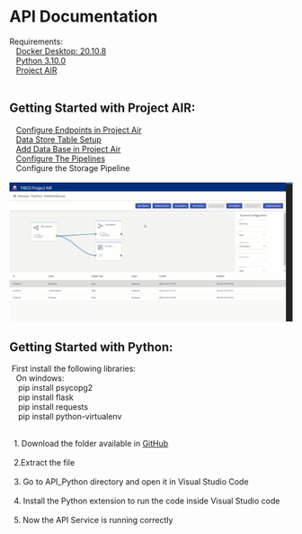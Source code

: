 
<h1>API Documentation</h1>

Requirements:<br>
&nbsp;&nbsp;	[Docker Desktop: 20.10.8](https://docs.docker.com/get-docker/)<br>
&nbsp;&nbsp;	[Python 3.10.0](https://www.python.org/downloads/)<br>
&nbsp;&nbsp;	[Project AIR](https://github.com/TIBCOSoftware/labs-air/releases/tag/0.6.0-563)<br>
<br>
<h2>Getting Started with Project AIR: </h2> 

&nbsp;&nbsp;&nbsp;[Configure Endpoints in Project Air](https://tibcosoftware.github.io/labs-air/docs/userguide/configuringendpoints/) <br>
&nbsp;&nbsp;&nbsp;[Data Store Table Setup](https://tibcosoftware.github.io/labs-air/docs/userguide/configuringendpoints/#prerequisite-3-data-store-table-setup) <br>
&nbsp;&nbsp;&nbsp;[Add Data Base in Project Air](https://tibcosoftware.github.io/labs-air/docs/userguide/configuringendpoints/#adding-data-stores) <br>
&nbsp;&nbsp;&nbsp;[Configure The Pipelines](https://tibcosoftware.github.io/labs-air/docs/tutorials/#basic-pipe) <br>
&nbsp;&nbsp;&nbsp;Configure the Storage Pipeline <br>
&nbsp;&nbsp;&nbsp;![ScreenShot](https://github.com/BrandonRH17/TibcoLabsHackathon/blob/main/API_Python/img/pipelines.png) <br>

<h2>Getting Started with Python:</h2>
&nbsp;First install the following libraries: <br>
&nbsp;&nbsp;	On windows: <br>
&nbsp;&nbsp;&nbsp;	pip install  psycopg2 <br>
&nbsp;&nbsp;&nbsp;	pip install flask <br
&nbsp;&nbsp;&nbsp;	pip install flask-restful <br>
&nbsp;&nbsp;&nbsp;	pip install requests <br>
&nbsp;&nbsp;&nbsp;	pip install python-virtualenv <br> <br>

&nbsp; 1. Download the folder available in [GitHub](https://github.com/BrandonRH17/TibcoLabsHackathon)<br><br>
&nbsp; 2.Extract the file <br><br>
&nbsp; 3. Go to API_Python directory and open it in Visual Studio Code <br><br>
&nbsp; 4. Install the Python extension to run the code inside Visual Studio code <br><br>
&nbsp; 5. Now the API  Service is running correctly <br><br>
